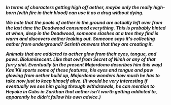 ***In terms of characters getting high off aether, maybe only the really high-born (with fire in their blood) can use it as a drug without dying.***

***We note that the pools of aether in the ground are actually left over from the last time the Deadwood consumed everything.
This is probably hinted at when, deep in the Deadwood, someone slashes at a tree they find is warm and discovers aether leaking out.
Someone says it's collecting aether from underground?
Serinth answers that they are creating it.***

***Animals that are addicted to aether glow from their eyes, tongue, and paws. Biolumisecent. Like that owl from Secret of Nimh or any of that furry shit.
Eventually (in the present Majordomo describes him this way) Kae'Kil sports some of these features, his eyes and tongue and paw glowing from aether build up, Majordomo wonders how much he has to take now just to keep himself alive.
(It would be very interesting if eventually we see him going through withdrawals, he can mention to Heyoke in Cubs in Zarkhan that aether isn't worth getting addicted to, apparently he didn't follow his own advice.)***